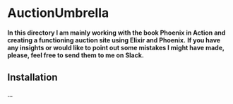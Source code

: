 # AuctionUmbrella

**In this directory I am mainly working with the book Phoenix in Action and creating a functioning auction site using Elixir and Phoenix.** 
**If you have any insights or would like to point out some mistakes I might have made, please, feel free to send them to me on Slack.**

## Installation
...
